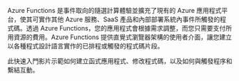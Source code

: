 Azure Functions 是事件取向的隨選計算體驗並擴充了現有的 Azure 應用程式平台，使其可實作其他 Azure 服務、SaaS 產品和內部部署系統內事件所觸發的程式碼。透過 Azure Functions，您的應用程式會根據需求調整，而您只需要支付所用資源的費用。Azure Functions 提供直覺式瀏覽器架構的使用者介面，讓您建立以各種程式設計語言實作的已排程或觸發的程式碼片段。

此快速入門影片示範如何建立函式應用程式、修改程式碼，以及如何與觸發程序和繫結互動。

<!---HONumber=AcomDC_0406_2016-->